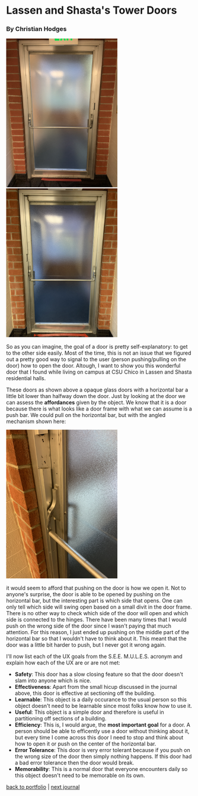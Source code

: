 # Lassen and Shasta's Tower Doors

### By Christian Hodges

<img src="../../assets/doors/door1.jpg" width="300" alt="East Wing Door">
<img src="../../assets/doors/door2.jpg" width="300" alt="West Wing Door">

So as you can imagine, the goal of a door is pretty self-explanatory: to get to the other side easily. Most of the time, this is not an issue that we figured out a pretty good way to signal to the user (person pushing/pulling on the door) how to open the door. Altough, I want to show you this wonderful door that I found while living on campus at CSU Chico in Lassen and Shasta residential halls. 

These doors as shown above a opaque glass doors with a horizontal bar a little bit lower than halfway down the door. Just by looking at the door we can assess the **affordances** given by the object. We know that it is a door because there is what looks like a door frame with what we can assume is a push bar. We could pull on the horizontal bar, but with the angled mechanism shown here:

<img src="../../assets/doors/doorMechanism.jpg" width="300" alt="Mechanism of door">

it would seem to afford that pushing on the door is how we open it. Not to anyone's surprise, the door is able to be opened by pushing on the horizontal bar, but the interesting part is which side that opens. One can only tell which side will swing open based on a small divit in the door frame. There is no other way to check which side of the door will open and which side is connected to the hinges. There have been many times that I would push on the wrong side of the door since I wasn't paying that much attention. For this reason, I just ended up pushing on the middle part of the horizontal bar so that I wouldn't have to think about it. This meant that the door was a little bit harder to push, but I never got it wrong again.

I'll now list each of the UX goals from the S.E.E. M.U.L.E.S. acronym and explain how each of the UX are or are not met:

- **Safety**: This door has a slow closing feature so that the door doesn't slam into anyone which is nice.
- **Effectiveness**: Apart from the small hicup discussed in the journal above, this door is effective at sectioning off the building.
- **Learnable**: This object is a daily occurance to the usual person so this object doesn't need to be learnable since most folks know how to use it.
- **Useful**: This object is a simple door and therefore is useful in partitioning off sections of a building.
- **Efficiency**: This is, I would argue, the **most important goal** for a door. A person should be able to efficently use a door without thinking about it, but every time I come across this door I need to stop and think about how to open it or push on the center of the horizontal bar.
- **Error Tolerance**: This door is very error tolerant because if you push on the wrong size of the door then simply nothing happens. If this door had a bad error tolerance then the door would break.
- **Memorability**: This is a normal door that everyone encounters daily so this object doesn't need to be memorable on its own.

[back to portfolio](../../) | [next journal](../j02)